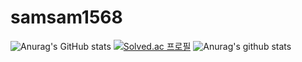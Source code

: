 ﻿# samsam1568
![Anurag's GitHub stats](https://github-readme-stats.vercel.app/api?username=samsam1568&show_icons=true&theme=radical)
[![Solved.ac
프로필](http://mazassumnida.wtf/api/v2/generate_badge?boj=vin0219)](https://solved.ac/vin0219)
![Anurag's github stats](https://github-readme-stats.vercel.app/api?username=6810779s&show_icons=true&theme=tokyonight)
